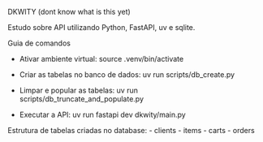 DKWITY (dont know what is this yet)

Estudo sobre API utilizando Python, FastAPI, uv e sqlite.

Guia de comandos

- Ativar ambiente virtual:
    source .venv/bin/activate

- Criar as tabelas no banco de dados:
    uv run scripts/db_create.py

- Limpar e popular as tabelas:
    uv run scripts/db_truncate_and_populate.py

- Executar a API:
    uv run fastapi dev dkwity/main.py

Estrutura de tabelas criadas no database:
    - clients
    - items
    - carts
    - orders